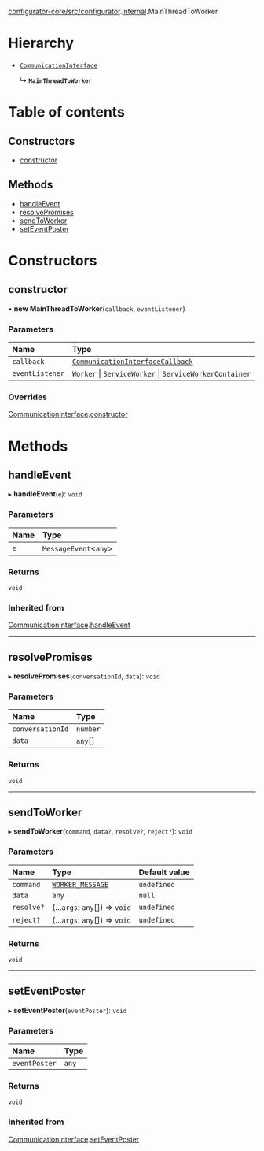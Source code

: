 [configurator-core/src/configurator](../modules/configurator_core_src_configurator.md).[internal](../modules/configurator_core_src_configurator._internal_.md).MainThreadToWorker

# Hierarchy

- [`CommunicationInterface`](configurator_core_src_configurator._internal_.CommunicationInterface.md)

  ↳ **`MainThreadToWorker`**

# Table of contents

## Constructors

- [constructor](configurator_core_src_configurator._internal_.MainThreadToWorker.md#constructor)

## Methods

- [handleEvent](configurator_core_src_configurator._internal_.MainThreadToWorker.md#handleevent)
- [resolvePromises](configurator_core_src_configurator._internal_.MainThreadToWorker.md#resolvepromises)
- [sendToWorker](configurator_core_src_configurator._internal_.MainThreadToWorker.md#sendtoworker)
- [setEventPoster](configurator_core_src_configurator._internal_.MainThreadToWorker.md#seteventposter)

# Constructors

## constructor

• **new MainThreadToWorker**(`callback`, `eventListener`)

### Parameters

| Name | Type |
| :------ | :------ |
| `callback` | [`CommunicationInterfaceCallback`](../interfaces/configurator_core_src_configurator._internal_.CommunicationInterfaceCallback.md) |
| `eventListener` | `Worker` \| `ServiceWorker` \| `ServiceWorkerContainer` |

### Overrides

[CommunicationInterface](configurator_core_src_configurator._internal_.CommunicationInterface.md).[constructor](configurator_core_src_configurator._internal_.CommunicationInterface.md#constructor)

# Methods

## handleEvent

▸ **handleEvent**(`e`): `void`

### Parameters

| Name | Type |
| :------ | :------ |
| `e` | `MessageEvent`<`any`\> |

### Returns

`void`

### Inherited from

[CommunicationInterface](configurator_core_src_configurator._internal_.CommunicationInterface.md).[handleEvent](configurator_core_src_configurator._internal_.CommunicationInterface.md#handleevent)

___

## resolvePromises

▸ **resolvePromises**(`conversationId`, `data`): `void`

### Parameters

| Name | Type |
| :------ | :------ |
| `conversationId` | `number` |
| `data` | `any`[] |

### Returns

`void`

___

## sendToWorker

▸ **sendToWorker**(`command`, `data?`, `resolve?`, `reject?`): `void`

### Parameters

| Name | Type | Default value |
| :------ | :------ | :------ |
| `command` | [`WORKER_MESSAGE`](../enums/configurator_core_src_configurator._internal_.WORKER_MESSAGE.md) | `undefined` |
| `data` | `any` | `null` |
| `resolve?` | (...`args`: `any`[]) => `void` | `undefined` |
| `reject?` | (...`args`: `any`[]) => `void` | `undefined` |

### Returns

`void`

___

## setEventPoster

▸ **setEventPoster**(`eventPoster`): `void`

### Parameters

| Name | Type |
| :------ | :------ |
| `eventPoster` | `any` |

### Returns

`void`

### Inherited from

[CommunicationInterface](configurator_core_src_configurator._internal_.CommunicationInterface.md).[setEventPoster](configurator_core_src_configurator._internal_.CommunicationInterface.md#seteventposter)
